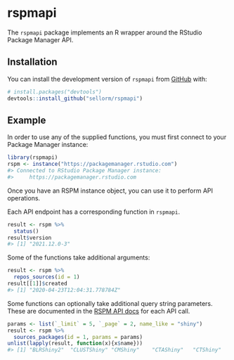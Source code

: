 
<!-- README.md is generated from README.Rmd. Please edit that file -->

# rspmapi

<!-- badges: start -->
<!-- badges: end -->

The `rspmapi` package implements an R wrapper around the RStudio Package
Manager API.

## Installation

You can install the development version of `rspmapi` from
[GitHub](https://github.com/) with:

``` r
# install.packages("devtools")
devtools::install_github("sellorm/rspmapi")
```

## Example

In order to use any of the supplied functions, you must first connect to
your Package Manager instance:

``` r
library(rspmapi)
rspm <- instance("https://packagemanager.rstudio.com")
#> Connected to RStudio Package Manager instance:
#>     https://packagemanager.rstudio.com
```

Once you have an RSPM instance object, you can use it to perform API
operations.

Each API endpoint has a corresponding function in `rspmapi`.

``` r
result <- rspm %>% 
  status()
result$version
#> [1] "2021.12.0-3"
```

Some of the functions take additional arguments:

``` r
result <- rspm %>% 
  repos_sources(id = 1)
result[[1]]$created
#> [1] "2020-04-23T12:04:31.778784Z"
```

Some functions can optionally take additional query string parameters.
These are documented in the [RSPM API
docs](https://packagemanager.rstudio.com/__api__/swagger/index.html) for
each API call.

``` r
params <- list(`_limit` = 5, `_page` = 2, name_like = "shiny")
result <- rspm %>% 
  sources_packages(id = 1, params = params)
unlist(lapply(result, function(x){x$name}))
#> [1] "BLRShiny2"  "CLUSTShiny" "CMShiny"    "CTAShiny"   "CTShiny"
```

